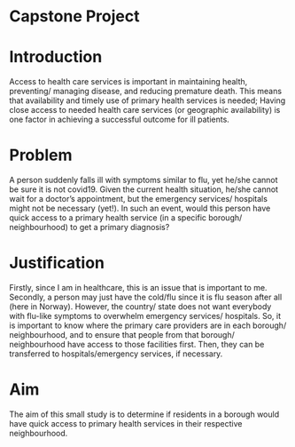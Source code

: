 # Capstone Project

# Introduction

Access to health care services is important in maintaining health, preventing/ managing disease, and reducing premature death. This means that availability and timely use of primary health services is needed; Having close access to needed health care services (or geographic availability) is one factor in achieving a successful outcome for ill patients.

# Problem

A person suddenly falls ill with symptoms similar to flu, yet he/she cannot be sure it is not covid19. Given the current health situation, he/she cannot wait for a doctor’s appointment, but the emergency services/ hospitals might not be necessary (yet!). In such an event, would this person have quick access to a primary health service (in a specific borough/ neighbourhood) to get a primary diagnosis?

# Justification

Firstly, since I am in healthcare, this is an issue that is important to me. Secondly, a person may just have the cold/flu since it is flu season after all (here in Norway). However, the country/ state does not want everybody with flu-like symptoms to overwhelm emergency services/ hospitals. So, it is important to know where the primary care providers are in each borough/ neighbourhood, and to ensure that people from that borough/ neighbourhood have access to those facilities first. Then, they can be transferred to hospitals/emergency services, if necessary.

# Aim

The aim of this small study is to determine if residents in a borough would have quick access to primary health services in their respective neighbourhood.
